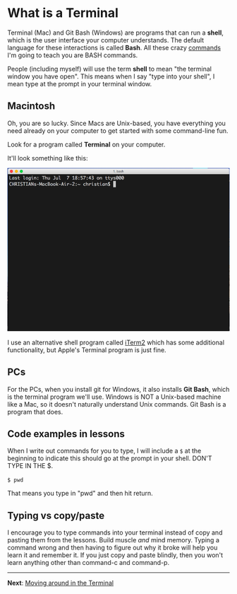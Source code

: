 # What is a Terminal

Terminal (Mac) and Git Bash (Windows) are programs that can run a **shell**, which is the user interface your computer understands. The default language for these interactions is called **Bash**. All these crazy [commands](lectures/Commands.md) I'm going to teach you are BASH commands.

People (including myself) will use the term **shell** to mean "the terminal window you have open". This means when I say "type into your shell", I mean type at the prompt in your terminal window.

## Macintosh

Oh, you are so lucky. Since Macs are Unix-based, you have everything you need already on your computer to get started with some command-line fun.

Look for a program called **Terminal** on your computer.

It'll look something like this:

![Terminal](../../images/iterm2-start.png)

I use an alternative shell program called [iTerm2](https://iterm2.com/) which has some additional functionality, but Apple's Terminal program is just fine.

## PCs

For the PCs, when you install git for Windows, it also installs  **Git Bash**, which is the terminal program we'll use. Windows is NOT a Unix-based machine like a Mac, so it doesn't naturally understand Unix commands. Git Bash is a program that does.

## Code examples in lessons

When I write out commands for you to type, I will include a `$` at the beginning to indicate this should go at the prompt in your shell. DON'T TYPE IN THE $.

`$ pwd`

That means you type in "pwd" and then hit return.

## Typing vs copy/paste

I encourage you to type commands into your terminal instead of copy and pasting them from the lessons. Build muscle _and_ mind memory. Typing a command wrong and then having to figure out why it broke will help you learn it and remember it. If you just copy and paste blindly, then you won't learn anything other than command-c and command-p.

---

**Next**: [Moving around in the Terminal](bash-moving-around.md)
